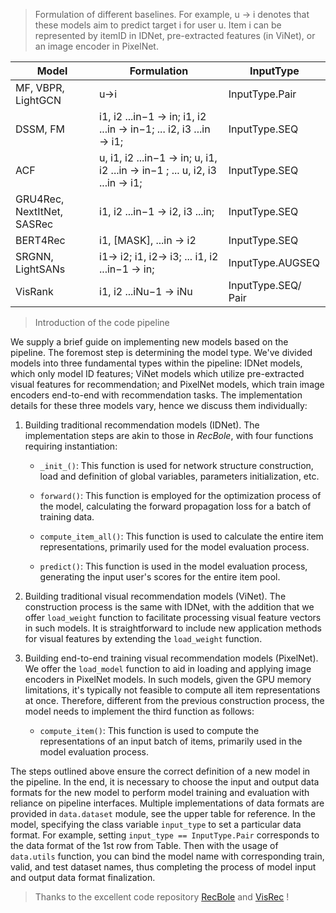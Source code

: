 > Formulation of different baselines. For example, u → i  denotes that these models aim to predict target i for user u. Item i can be represented by itemID in IDNet, pre-extracted features (in ViNet), or an image encoder in PixelNet.

Model | Formulation | InputType
--- | --- | ---
MF, VBPR, LightGCN | u→i   | InputType.Pair 
DSSM, FM |  i1, i2 ...in−1 → in; i1, i2 ...in → in−1; ... i2, i3 ...in → i1; | InputType.SEQ
ACF |  u, i1, i2 ...in−1 → in; u, i1, i2 ...in → in−1 ; ... u, i2, i3 ...in → i1; | InputType.SEQ
GRU4Rec, NextItNet, SASRec |  i1, i2 ...in−1 → i2, i3 ...in; | InputType.SEQ
BERT4Rec | i1, [MASK], ...in → i2 | InputType.SEQ
SRGNN, LightSANs | i1→ i2; i1, i2→ i3; ... i1, i2 ...in−1 → in; | InputType.AUGSEQ
VisRank |   i1, i2 ...iNu−1 → iNu | InputType.SEQ/ Pair 






> Introduction of the code pipeline

We supply a brief guide on implementing new models based on the pipeline. The foremost step is determining the model type. We've divided models into three fundamental types within the pipeline: IDNet models, which only model ID features; ViNet models which utilize pre-extracted visual features for recommendation; and PixelNet models, which train image encoders end-to-end with recommendation tasks. The implementation details for these three models vary, hence we discuss them individually:

1. Building traditional recommendation models (IDNet).
   The implementation steps are akin to those in *RecBole*, with four functions requiring instantiation:
   
   - `_init_()`: This function is used for network structure construction, load and definition of global variables, parameters initialization, etc.
   
   - `forward()`: This function is employed for the optimization process of the model, calculating the forward propagation loss for a batch of training data.
   
   - `compute_item_all()`: This function is used to calculate the entire item representations, primarily used for the model evaluation process.

   - `predict()`: This function is used in the model evaluation process, generating the input user's scores for the entire item pool.


2. Building traditional visual recommendation models (ViNet).
   The construction process is the same with IDNet, with the addition that we offer `load_weight` function to facilitate processing visual feature vectors in such models. It is straightforward to include new application methods for visual features by extending the `load_weight` function.

3. Building end-to-end training visual recommendation models (PixelNet).
   We offer the `load_model` function to aid in loading and applying image encoders in PixelNet models. In such models, given the GPU memory limitations, it's typically not feasible to compute all item representations at once. Therefore, different from the previous construction process, the model needs to implement the third function as follows:

   - `compute_item()`: This function is used to compute the representations of an input batch of items, primarily used in the model evaluation process.
   

The steps outlined above ensure the correct definition of a new model in the pipeline. In the end, it is necessary to choose the input and output data formats for the new model to perform model training and evaluation with reliance on pipeline interfaces. Multiple implementations of data formats are provided in `data.dataset` module, see the upper table for reference. In the model, specifying the class variable `input_type` to set a particular data format. For example, setting `input_type == InputType.Pair` corresponds to the data format of the 1st row from Table. Then with the usage of `data.utils` function, you can bind the model name with corresponding train, valid, and test dataset names, thus completing the process of model input and output data format finalization.   


> Thanks to the excellent code repository [RecBole](https://github.com/RUCAIBox/RecBole) and [VisRec](https://github.com/ialab-puc/VisualRecSys-Tutorial-IUI2021) ! 







